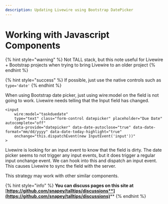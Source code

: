 ```yaml
---
description: Updating Livewire using Bootstrap DatePicker
---
```


# Working with Javascript Components

{% hint style="warning" %}
Not TALL stack, but this note useful for Livewire + Bootstrap projects when trying to bring Livewire to an older project&#x20;
{% endhint %}

{% hint style="success" %}
If possible, just use the native controls such as `type='date'`
{% endhint %}

When using Bootstrap date picker, just using wire:model on the field is not going to work. Livewire needs telling that the Input field has changed.

```markup
<input 
    wire:model="taskduedate"
    type="text" class="form-control datepicker" placeholder="Due Date" autocomplete="off"
    data-provide="datepicker" data-date-autoclose="true" data-date-format="mm/dd/yyyy" data-date-today-highlight="true"                        
    onchange="this.dispatchEvent(new InputEvent('input'))"
>
```

Livewire is looking for an input event to know that the field is dirty. The date picker seems to not trigger any input events, but it does trigger a regular input onchange event. We can hook into this and dispatch an input event. This causes Livewire to sync the field with the server.

This strategy may work with other similar components.

{% hint style="info" %}
**You can discuss pages on this site at** [**https://github.com/snapey/talltips/discussions**](https://github.com/snapey/talltips/discussions)****
{% endhint %}
